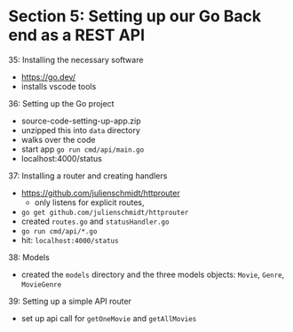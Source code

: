 # Section 5: Setting up our Go Back end as a REST API
35: Installing the necessary software
- https://go.dev/ 
- installs vscode tools

36: Setting up the Go project
- source-code-setting-up-app.zip
- unzipped this into `data` directory
- walks over the code
- start app `go run cmd/api/main.go` 
- localhost:4000/status

37: Installing a router and creating handlers
- https://github.com/julienschmidt/httprouter 
  - only listens for explicit routes, 
- `go get github.com/julienschmidt/httprouter` 
- created `routes.go` and `statusHandler.go` 
- `go run cmd/api/*.go` 
- hit: `localhost:4000/status`
  
38: Models
- created the `models` directory and the three models objects: `Movie`, `Genre`, `MovieGenre`


39: Setting up a simple API router
- set up api call for `getOneMovie` and `getAllMovies`